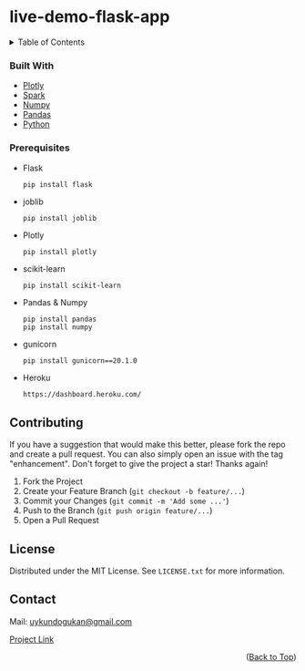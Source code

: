 # live-demo-flask-app

<!-- TABLE OF CONTENTS -->
<details>
  <summary>Table of Contents</summary>
  <ol>
    <li>
      <ul>
        <li><a href="#built-with">Built With</a></li>
      </ul>
    </li>
    <li>
      <a>Getting Started</a>
      
        <li><a href="#prerequisites">Prerequisites</a></li>
    </li>
    <li><a href="#contributing">Contributing</a></li>
    <li><a href="#license">License</a></li>
    <li><a href="#contact">Contact</a></li>
  </ol>
</details>

### Built With

* [Plotly](https://plotly.com/python/)
* [Spark](https://spark.apache.org/docs/latest/api/python/#:~:text=PySpark%20is%20an%20interface%20for,data%20in%20a%20distributed%20environment.)
* [Numpy](https://numpy.org/)
* [Pandas](https://pandas.pydata.org/)
* [Python](https://www.python.org/)


### Prerequisites
* Flask
  ```
  pip install flask
  ```
* joblib
  ```
  pip install joblib
  ```
* Plotly
  ```sh
  pip install plotly
  ```
* scikit-learn
  ```
  pip install scikit-learn
  ```
* Pandas & Numpy
  ```
  pip install pandas
  pip install numpy
  ```
* gunicorn
  ```
  pip install gunicorn==20.1.0
  ```
* Heroku
  ```
  https://dashboard.heroku.com/
  ```

<!-- CONTRIBUTING -->
## Contributing

If you have a suggestion that would make this better, please fork the repo and create a pull request. You can also simply open an issue with the tag "enhancement".
Don't forget to give the project a star! Thanks again!

1. Fork the Project
2. Create your Feature Branch (`git checkout -b feature/...`)
3. Commit your Changes (`git commit -m 'Add some ...'`)
4. Push to the Branch (`git push origin feature/...`)
5. Open a Pull Request


<!-- LICENSE -->
## License

Distributed under the MIT License. See `LICENSE.txt` for more information.

<!-- CONTACT -->
## Contact

Mail: uykundogukan@gmail.com

[Project Link](https://github.com/dogukanuykun/live-demo-flask-app)

<p align="right">(<a href="#top">Back to Top</a>)</p>
